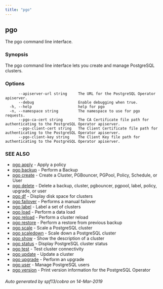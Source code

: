 ```yaml
---
title: "pgo"
---
```

## pgo

The pgo command line interface.

### Synopsis

The pgo command line interface lets you create and manage PostgreSQL clusters.

### Options

```
      --apiserver-url string     The URL for the PostgreSQL Operator apiserver.
      --debug                    Enable debugging when true.
  -h, --help                     help for pgo
  -n, --namespace string         The namespace to use for pgo requests.
      --pgo-ca-cert string       The CA Certificate file path for authenticating to the PostgreSQL Operator apiserver.
      --pgo-client-cert string   The Client Certificate file path for authenticating to the PostgreSQL Operator apiserver.
      --pgo-client-key string    The Client Key file path for authenticating to the PostgreSQL Operator apiserver.
```

### SEE ALSO

* [pgo apply](/cli/pgo_apply/)	 - Apply a policy
* [pgo backup](/cli/pgo_backup/)	 - Perform a Backup
* [pgo create](/cli/pgo_create/)	 - Create a Cluster, PGBouncer, PGPool, Policy, Schedule, or User
* [pgo delete](/cli/pgo_delete/)	 - Delete a backup, cluster, pgbouncer, pgpool, label, policy, upgrade, or user
* [pgo df](/cli/pgo_df/)	 - Display disk space for clusters
* [pgo failover](/cli/pgo_failover/)	 - Performs a manual failover
* [pgo label](/cli/pgo_label/)	 - Label a set of clusters
* [pgo load](/cli/pgo_load/)	 - Perform a data load
* [pgo reload](/cli/pgo_reload/)	 - Perform a cluster reload
* [pgo restore](/cli/pgo_restore/)	 - Perform a restore from previous backup
* [pgo scale](/cli/pgo_scale/)	 - Scale a PostgreSQL cluster
* [pgo scaledown](/cli/pgo_scaledown/)	 - Scale down a PostgreSQL cluster
* [pgo show](/cli/pgo_show/)	 - Show the description of a cluster
* [pgo status](/cli/pgo_status/)	 - Display PostgreSQL cluster status
* [pgo test](/cli/pgo_test/)	 - Test cluster connectivity
* [pgo update](/cli/pgo_update/)	 - Update a cluster
* [pgo upgrade](/cli/pgo_upgrade/)	 - Perform an upgrade
* [pgo user](/cli/pgo_user/)	 - Manage PostgreSQL users
* [pgo version](/cli/pgo_version/)	 - Print version information for the PostgreSQL Operator

###### Auto generated by spf13/cobra on 14-Mar-2019
